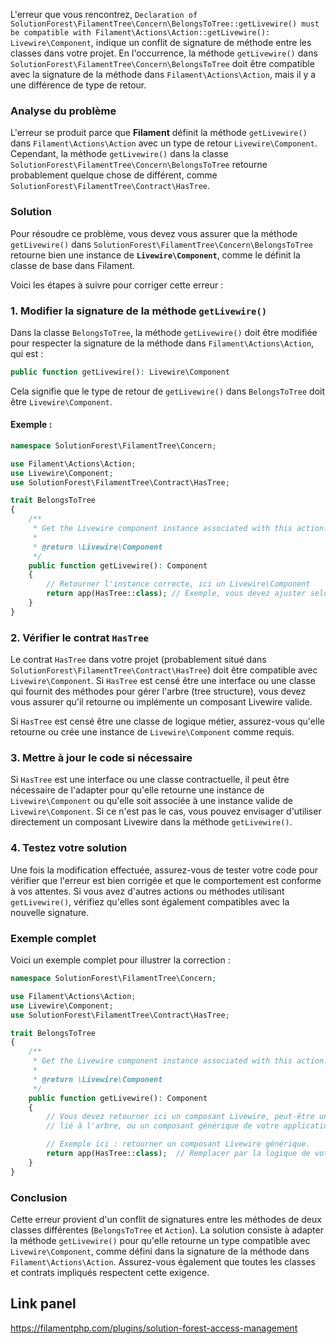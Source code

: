 L'erreur que vous rencontrez, `Declaration of SolutionForest\FilamentTree\Concern\BelongsToTree::getLivewire() must be compatible with Filament\Actions\Action::getLivewire(): Livewire\Component`, indique un conflit de signature de méthode entre les classes dans votre projet. En l'occurrence, la méthode `getLivewire()` dans `SolutionForest\FilamentTree\Concern\BelongsToTree` doit être compatible avec la signature de la méthode dans `Filament\Actions\Action`, mais il y a une différence de type de retour.

### Analyse du problème

L'erreur se produit parce que **Filament** définit la méthode `getLivewire()` dans `Filament\Actions\Action` avec un type de retour `Livewire\Component`. Cependant, la méthode `getLivewire()` dans la classe `SolutionForest\FilamentTree\Concern\BelongsToTree` retourne probablement quelque chose de différent, comme `SolutionForest\FilamentTree\Contract\HasTree`.

### Solution

Pour résoudre ce problème, vous devez vous assurer que la méthode `getLivewire()` dans `SolutionForest\FilamentTree\Concern\BelongsToTree` retourne bien une instance de **`Livewire\Component`**, comme le définit la classe de base dans Filament.

Voici les étapes à suivre pour corriger cette erreur :

### 1. **Modifier la signature de la méthode `getLivewire()`**

Dans la classe `BelongsToTree`, la méthode `getLivewire()` doit être modifiée pour respecter la signature de la méthode dans `Filament\Actions\Action`, qui est :

```php
public function getLivewire(): Livewire\Component
```

Cela signifie que le type de retour de `getLivewire()` dans `BelongsToTree` doit être `Livewire\Component`.

#### Exemple :

```php
namespace SolutionForest\FilamentTree\Concern;

use Filament\Actions\Action;
use Livewire\Component;
use SolutionForest\FilamentTree\Contract\HasTree;

trait BelongsToTree
{
    /**
     * Get the Livewire component instance associated with this action.
     *
     * @return \Livewire\Component
     */
    public function getLivewire(): Component
    {
        // Retourner l'instance correcte, ici un Livewire\Component
        return app(HasTree::class); // Exemple, vous devez ajuster selon votre logique
    }
}
```

### 2. **Vérifier le contrat `HasTree`**

Le contrat `HasTree` dans votre projet (probablement situé dans `SolutionForest\FilamentTree\Contract\HasTree`) doit être compatible avec `Livewire\Component`. Si `HasTree` est censé être une interface ou une classe qui fournit des méthodes pour gérer l'arbre (tree structure), vous devez vous assurer qu'il retourne ou implémente un composant Livewire valide.

Si `HasTree` est censé être une classe de logique métier, assurez-vous qu'elle retourne ou crée une instance de `Livewire\Component` comme requis.

### 3. **Mettre à jour le code si nécessaire**

Si `HasTree` est une interface ou une classe contractuelle, il peut être nécessaire de l'adapter pour qu'elle retourne une instance de `Livewire\Component` ou qu'elle soit associée à une instance valide de `Livewire\Component`. Si ce n'est pas le cas, vous pouvez envisager d'utiliser directement un composant Livewire dans la méthode `getLivewire()`.

### 4. **Testez votre solution**

Une fois la modification effectuée, assurez-vous de tester votre code pour vérifier que l'erreur est bien corrigée et que le comportement est conforme à vos attentes. Si vous avez d'autres actions ou méthodes utilisant `getLivewire()`, vérifiez qu'elles sont également compatibles avec la nouvelle signature.

### Exemple complet

Voici un exemple complet pour illustrer la correction :

```php
namespace SolutionForest\FilamentTree\Concern;

use Filament\Actions\Action;
use Livewire\Component;
use SolutionForest\FilamentTree\Contract\HasTree;

trait BelongsToTree
{
    /**
     * Get the Livewire component instance associated with this action.
     *
     * @return \Livewire\Component
     */
    public function getLivewire(): Component
    {
        // Vous devez retourner ici un composant Livewire, peut-être un composant spécifique
        // lié à l'arbre, ou un composant générique de votre application.

        // Exemple ici : retourner un composant Livewire générique.
        return app(HasTree::class);  // Remplacer par la logique de votre projet
    }
}
```

### Conclusion

Cette erreur provient d'un conflit de signatures entre les méthodes de deux classes différentes (`BelongsToTree` et `Action`). La solution consiste à adapter la méthode `getLivewire()` pour qu'elle retourne un type compatible avec `Livewire\Component`, comme défini dans la signature de la méthode dans `Filament\Actions\Action`. Assurez-vous également que toutes les classes et contrats impliqués respectent cette exigence.

## Link panel 
https://filamentphp.com/plugins/solution-forest-access-management
